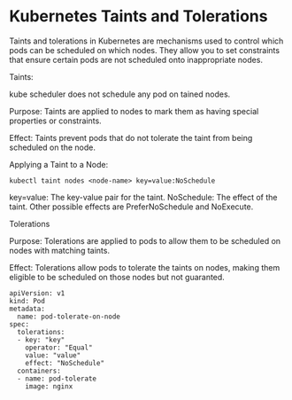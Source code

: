 # Kubernetes Taints and Tolerations

Taints and tolerations in Kubernetes are mechanisms used to control which pods can be scheduled on which nodes. They allow you to set constraints that ensure certain pods are not scheduled onto inappropriate nodes.

Taints:

kube scheduler does not schedule any pod on tained nodes. 

Purpose: Taints are applied to nodes to mark them as having special properties or constraints.

Effect: Taints prevent pods that do not tolerate the taint from being scheduled on the node.

Applying a Taint to a Node:

```
kubectl taint nodes <node-name> key=value:NoSchedule
```

key=value: The key-value pair for the taint.
NoSchedule: The effect of the taint. Other possible effects are PreferNoSchedule and NoExecute.

Tolerations

Purpose: Tolerations are applied to pods to allow them to be scheduled on nodes with matching taints.

Effect: Tolerations allow pods to tolerate the taints on nodes, making them eligible to be scheduled on those nodes but not guaranted.

```
apiVersion: v1
kind: Pod
metadata:
  name: pod-tolerate-on-node
spec:
  tolerations:
  - key: "key"
    operator: "Equal"
    value: "value"
    effect: "NoSchedule"
  containers:
  - name: pod-tolerate
    image: nginx

```